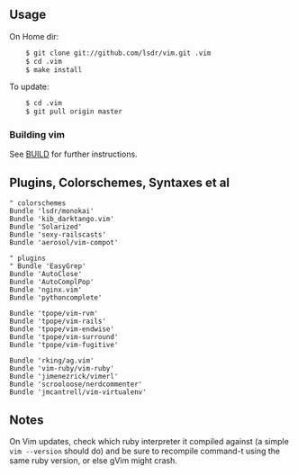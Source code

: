 ## Usage
On Home dir:

```sh
    $ git clone git://github.com/lsdr/vim.git .vim  
    $ cd .vim
    $ make install
```

To update:

```sh
    $ cd .vim
    $ git pull origin master
```

### Building vim
See [BUILD](https://github.com/lsdr/vim-folder/blob/master/BUILD.md) for
further instructions.

## Plugins, Colorschemes, Syntaxes et al
```VimL
" colorschemes
Bundle 'lsdr/monokai'
Bundle 'kib_darktango.vim'
Bundle 'Solarized'
Bundle 'sexy-railscasts'
Bundle 'aerosol/vim-compot'

" plugins
" Bundle 'EasyGrep'
Bundle 'AutoClose'
Bundle 'AutoComplPop'
Bundle 'nginx.vim'
Bundle 'pythoncomplete'

Bundle 'tpope/vim-rvm'
Bundle 'tpope/vim-rails'
Bundle 'tpope/vim-endwise'
Bundle 'tpope/vim-surround'
Bundle 'tpope/vim-fugitive'

Bundle 'rking/ag.vim'
Bundle 'vim-ruby/vim-ruby'
Bundle 'jimenezrick/vimerl'
Bundle 'scrooloose/nerdcommenter'
Bundle 'jmcantrell/vim-virtualenv'
```

## Notes
On Vim updates, check which ruby interpreter it compiled against (a simple `vim --version`
should do) and be sure to recompile command-t using the same ruby version,
or else gVim might crash.

